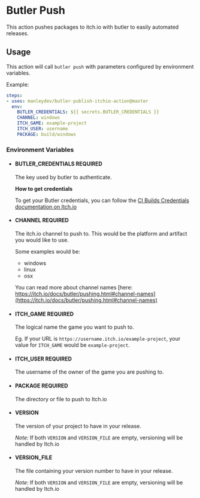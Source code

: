 # Butler Push

This action pushes packages to itch.io with butler to easily automated releases.

## Usage

This action will call `butler push` with parameters configured by environment variables.

Example:

```yaml
steps:
- uses: manleydev/butler-publish-itchio-action@master
  env:
    BUTLER_CREDENTIALS: ${{ secrets.BUTLER_CREDENTIALS }}
    CHANNEL: windows
    ITCH_GAME: example-project
    ITCH_USER: username
    PACKAGE: build/windows
```

### Environment Variables

- #### BUTLER_CREDENTIALS **REQUIRED**

  The key used by butler to authenticate.

  **How to get credentials**

  To get your Butler credentials, you can follow the [CI Builds Credentials documentation on Itch.io](https://itch.io/docs/butler/login.html#running-butler-from-ci-builds-travis-ci-gitlab-ci-etc)

- #### CHANNEL **REQUIRED**

  The itch.io channel to push to. This would be the platform and artifact you would like to use.

  Some examples would be:

  - windows
  - linux
  - osx

  You can read more about channel names [here: https://itch.io/docs/butler/pushing.html#channel-names](https://itch.io/docs/butler/pushing.html#channel-names)

- #### ITCH_GAME **REQUIRED**

  The logical name the game you want to push to.

  Eg. If your URL is `https://username.itch.io/example-project`, your value for `ITCH_GAME` would be `example-project`.

- #### ITCH_USER **REQUIRED**

  The username of the owner of the game you are pushing to.

- #### PACKAGE **REQUIRED**

  The directory or file to push to Itch.io

- #### VERSION

  The version of your project to have in your release.

  *Note:* If both `VERSION` and `VERSION_FILE` are empty, versioning will be handled by Itch.io

- #### VERSION_FILE

  The file containing your version number to have in your release.

  *Note:* If both `VERSION` and `VERSION_FILE` are empty, versioning will be handled by Itch.io
